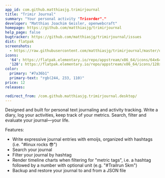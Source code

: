 ```yaml
---
app_id: com.github.matthiasjg.trimirjournal
title: "Trimir Journal"
summary: "Your personal activity "Tricorder"."
developer: "Matthias Joachim Geisler, openwebcraft"
homepage: https://github.com/matthiasjg/trimirjournal
help_page: false
bugtracker: https://github.com/matthiasjg/trimirjournal/issues
dist: flatpak
screenshots:
  - https://raw.githubusercontent.com/matthiasjg/trimirjournal/master/data/screenshots/welcome.png
icons:
  '64': https://flatpak.elementary.io/repo/appstream/x86_64/icons/64x64/com.github.matthiasjg.trimirjournal.png
  '128': https://flatpak.elementary.io/repo/appstream/x86_64/icons/128x128/com.github.matthiasjg.trimirjournal.png
color:
  primary: "#7a36b1"
  primary-text: "rgb(244, 233, 110)"
price: 12
releases:

redirect_from: /com.github.matthiasjg.trimirjournal.desktop/
---
```


<p>Designed and built for personal text journaling and activity tracking. Write a diary, log your activities, keep track of your metrics. Search, filter and evaluate your journal—your life.</p>
<p>Features:</p>
<ul>
<li>Write expressive journal entries with emoijs, organized with hashtags (i.e. "#linux rocks 😎️")</li>
<li>Search your journal</li>
<li>Filter your journal by hashtag</li>
<li>Render timeline charts when filtering for "metric tags", i.e. a hashtag followed by a number with optional unit (e.g. "#Trailrun 5km")</li>
<li>Backup and restore your journal to and from a JSON file</li>
</ul>